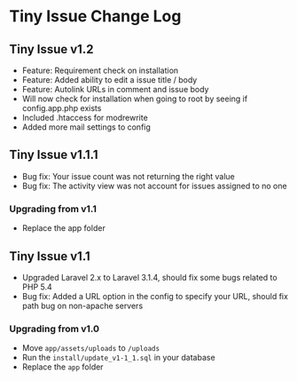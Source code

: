 # Tiny Issue Change Log

## Tiny Issue v1.2

- Feature: Requirement check on installation
- Feature: Added ability to edit a issue title / body
- Feature: Autolink URLs in comment and issue body
- Will now check for installation when going to root by seeing if config.app.php exists
- Included .htaccess for modrewrite
- Added more mail settings to config

## Tiny Issue v1.1.1

- Bug fix: Your issue count was not returning the right value
- Bug fix: The activity view was not account for issues assigned to no one

### Upgrading from v1.1

- Replace the app folder

## Tiny Issue v1.1

- Upgraded Laravel 2.x to Laravel 3.1.4, should fix some bugs related to PHP 5.4
- Bug fix: Added a URL option in the config to specify your URL, should fix path bug on non-apache servers

### Upgrading from v1.0

- Move `app/assets/uploads` to `/uploads`
- Run the `install/update_v1-1_1.sql` in your database
- Replace the `app` folder